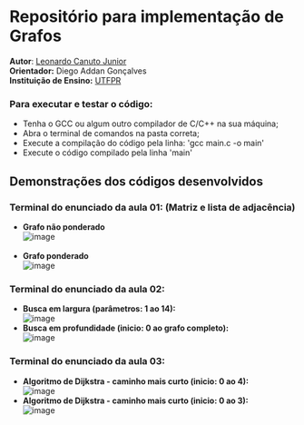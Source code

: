# Repositório para implementação de Grafos

**Autor**: [Leonardo Canuto Junior](https://github.com/leonardocjr)<br />
**Orientador:** Diego Addan Gonçalves<br />
**Instituição de Ensino:** [UTFPR](https://portal.utfpr.edu.br/home)

### Para executar e testar o código:
* Tenha o GCC ou algum outro compilador de C/C++ na sua máquina;
* Abra o terminal de comandos na pasta correta;
* Execute a compilação do código pela linha: 'gcc main.c -o main'
* Execute o código compilado pela linha 'main'

## Demonstrações dos códigos desenvolvidos
### Terminal do enunciado da aula 01: (Matriz e lista de adjacência)
* <b>Grafo não ponderado</b><br />
![image](https://github.com/leonardocjr/graph-implementation/assets/41709940/7d341511-f922-453e-9493-fe077472d7ab)<br /><br />
* <b>Grafo ponderado</b><br />
![image](https://github.com/leonardocjr/graph-implementation/assets/41709940/2a71b4db-e3e3-4939-b662-05ee96fade32)<br />
### Terminal do enunciado da aula 02:
* <b>Busca em largura (parâmetros: 1 ao 14):</b><br />
![image](https://github.com/leonardocjr/graph-implementation/assets/41709940/f5316cc4-9536-4880-954f-c805a499a692)
* <b>Busca em profundidade (inicio: 0 ao grafo completo):</b><br />
![image](https://github.com/leonardocjr/graph-implementation/assets/41709940/0a04ce75-19c9-43aa-9d36-da6008c25322)<br />
### Terminal do enunciado da aula 03: 
* <b>Algoritmo de Dijkstra - caminho mais curto (inicio: 0 ao 4):</b><br />
![image](https://github.com/leonardocjr/graph-implementation/assets/41709940/759c77f6-e5a1-4059-9c99-ef0e6f321bfd)<br />
* <b>Algoritmo de Dijkstra - caminho mais curto (inicio: 0 ao 3):</b><br />
![image](https://github.com/leonardocjr/graph-implementation/assets/41709940/e0399413-bbe2-4f52-b6ec-cb8c202a2371)
